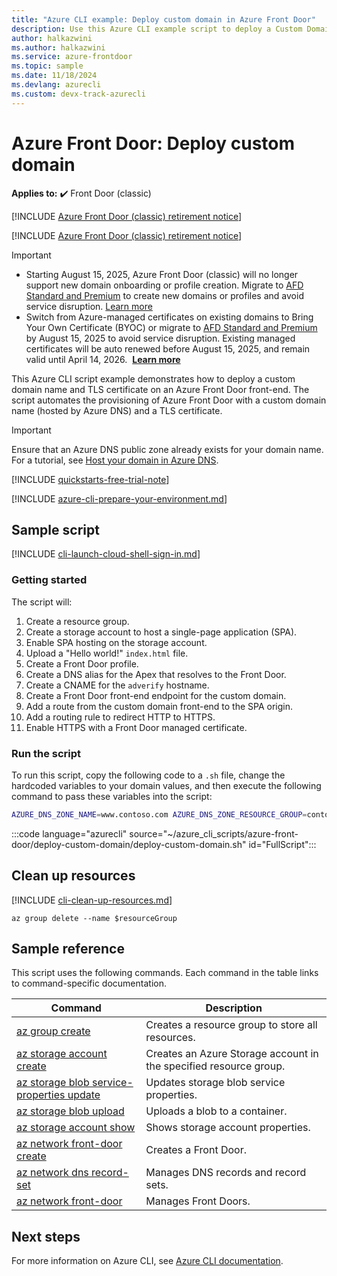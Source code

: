 ```yaml
---
title: "Azure CLI example: Deploy custom domain in Azure Front Door"
description: Use this Azure CLI example script to deploy a Custom Domain name and TLS certificate on an Azure Front Door front-end.
author: halkazwini
ms.author: halkazwini
ms.service: azure-frontdoor
ms.topic: sample
ms.date: 11/18/2024
ms.devlang: azurecli
ms.custom: devx-track-azurecli
---
```


# Azure Front Door: Deploy custom domain

**Applies to:** :heavy_check_mark: Front Door (classic)

[!INCLUDE [Azure Front Door (classic) retirement notice](../../../includes/front-door-classic-retirement.md)]


[!INCLUDE [Azure Front Door (classic) retirement notice](../../../includes/front-door-classic-retirement.md)]
> [!IMPORTANT]
> - Starting August 15, 2025, Azure Front Door (classic) will no longer support new domain onboarding or profile creation. Migrate to [AFD Standard and Premium](/azure/frontdoor/tier-migration) to create new domains or profiles and avoid service disruption. [Learn more](/azure/frontdoor/tier-migration)
> - Switch from Azure-managed certificates on existing domains to Bring Your Own Certificate (BYOC) or migrate to [AFD Standard and Premium](/azure/frontdoor/tier-migration) by August 15, 2025 to avoid service disruption. Existing managed certificates will be auto renewed before August 15, 2025, and remain valid until April 14, 2026.  **[Learn more](/azure/frontdoor/front-door-custom-domain-https?tabs=powershell%22https://learn.microsoft.com/en-us/azure/frontdoor/front-door-custom-domain-https?tabs=powershell%22)**

This Azure CLI script example demonstrates how to deploy a custom domain name and TLS certificate on an Azure Front Door front-end. The script automates the provisioning of Azure Front Door with a custom domain name (hosted by Azure DNS) and a TLS certificate.

> [!IMPORTANT]
> Ensure that an Azure DNS public zone already exists for your domain name. For a tutorial, see [Host your domain in Azure DNS](../../dns/dns-delegate-domain-azure-dns.md).

[!INCLUDE [quickstarts-free-trial-note](~/reusable-content/ce-skilling/azure/includes/quickstarts-free-trial-note.md)]

[!INCLUDE [azure-cli-prepare-your-environment.md](~/reusable-content/azure-cli/azure-cli-prepare-your-environment.md)]

## Sample script

[!INCLUDE [cli-launch-cloud-shell-sign-in.md](~/reusable-content/ce-skilling/azure/includes/cli-launch-cloud-shell-sign-in.md)]

### Getting started

The script will:

1. Create a resource group.
1. Create a storage account to host a single-page application (SPA).
1. Enable SPA hosting on the storage account.
1. Upload a "Hello world!" `index.html` file.
1. Create a Front Door profile.
1. Create a DNS alias for the Apex that resolves to the Front Door.
1. Create a CNAME for the `adverify` hostname.
1. Create a Front Door front-end endpoint for the custom domain.
1. Add a route from the custom domain front-end to the SPA origin.
1. Add a routing rule to redirect HTTP to HTTPS.
1. Enable HTTPS with a Front Door managed certificate.

### Run the script

To run this script, copy the following code to a `.sh` file, change the hardcoded variables to your domain values, and then execute the following command to pass these variables into the script:

```sh
AZURE_DNS_ZONE_NAME=www.contoso.com AZURE_DNS_ZONE_RESOURCE_GROUP=contoso-rg ./deploy-custom-apex-domain.sh
```

:::code language="azurecli" source="~/azure_cli_scripts/azure-front-door/deploy-custom-domain/deploy-custom-domain.sh" id="FullScript":::

## Clean up resources

[!INCLUDE [cli-clean-up-resources.md](~/reusable-content/ce-skilling/azure/includes/cli-clean-up-resources.md)]

```azurecli
az group delete --name $resourceGroup
```

## Sample reference

This script uses the following commands. Each command in the table links to command-specific documentation.

| Command | Description |
|---|---|
| [az group create](/cli/azure/group#az-group-create) | Creates a resource group to store all resources. |
| [az storage account create](/cli/azure/storage/account) | Creates an Azure Storage account in the specified resource group. |
| [az storage blob service-properties update](/cli/azure/storage/blob/service-properties#az-storage-blob-service-properties-update) | Updates storage blob service properties. |
| [az storage blob upload](/cli/azure/storage/blob#az-storage-blob-upload) | Uploads a blob to a container. |
| [az storage account show](/cli/azure/storage/account#az-storage-account-show) | Shows storage account properties. |
| [az network front-door create](/cli/azure/network/front-door#az-network-front-door-create) | Creates a Front Door. |
| [az network dns record-set](/cli/azure/network/dns/record-set) | Manages DNS records and record sets. |
| [az network front-door](/cli/azure/network/front-door) | Manages Front Doors. |

## Next steps

For more information on Azure CLI, see [Azure CLI documentation](/cli/azure).
